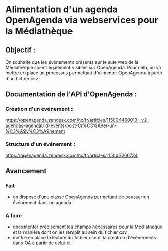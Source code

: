 # Alimentation d'un agenda OpenAgenda via webservices pour la Médiathèque

## Objectif :
On souhaite que les événements présents sur le sute web de la Médiathèque soient également visibles sur OpenAgenda.
Pour cela, on va mettre en place un processus permettant d'alimenter OpenAgenda à partir d'un fichier csv.

## Documentation de l'API d'OpenAgenda :

### Création d'un événement :
https://openagenda.zendesk.com/hc/fr/articles/115004460013--v2-agendas-agendaUid-events-post-Cr%C3%A9er-un-%C3%A9v%C3%A9nement

### Structure d'un événement :
https://openagenda.zendesk.com/hc/fr/articles/115003266734

## Avancement

### Fait
- on dispose d'une classe OpenAgenda permettant de pousser un événement dans un agenda

### À faire
- documenter précisément les champs nécessaires pour la Médiathèque et la manière dont on les remplit au sein du fichier csv
- mettre en place la lecture du fichier csv et la création d'événements dans OA à partir de celui-ci.